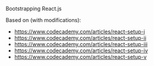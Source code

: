 Bootstrapping React.js

Based on (with modifications):

* https://www.codecademy.com/articles/react-setup-i
* https://www.codecademy.com/articles/react-setup-ii
* https://www.codecademy.com/articles/react-setup-iii
* https://www.codecademy.com/articles/react-setup-iv
* https://www.codecademy.com/articles/react-setup-v
